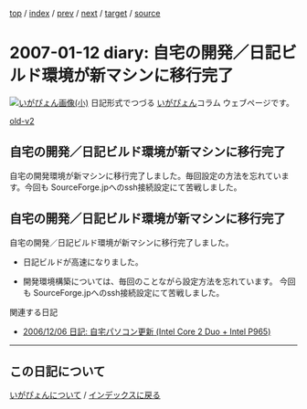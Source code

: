 [top](https://igapyon.github.io/diary/) 
 / [index](https://igapyon.github.io/diary/2007/index.html) 
 / [prev](https://igapyon.github.io/diary/2007/ig070110.html) 
 / [next](https://igapyon.github.io/diary/2007/ig070113.html) 
 / [target](https://igapyon.github.io/diary/2007/ig070112.html) 
 / [source](https://github.com/igapyon/diary/blob/gh-pages/2007/ig070112.html.src.md) 

2007-01-12 diary: 自宅の開発／日記ビルド環境が新マシンに移行完了
=====================================================================================================
[![いがぴょん画像(小)](https://igapyon.github.io/diary/images/iga200306s.jpg "いがぴょん")](https://igapyon.github.io/diary/memo/memoigapyon.html) 日記形式でつづる [いがぴょん](https://igapyon.github.io/diary/memo/memoigapyon.html)コラム ウェブページです。

[old-v2](ig070112-orig.html)

## 自宅の開発／日記ビルド環境が新マシンに移行完了

自宅の開発環境が新マシンに移行完了しました。毎回設定の方法を忘れています。今回も SourceForge.jpへのssh接続設定にて苦戦しました。


## 自宅の開発／日記ビルド環境が新マシンに移行完了

自宅の開発／日記ビルド環境が新マシンに移行完了しました。

* 日記ビルドが高速になりました。 
  
* 開発環境構築については、毎回のことながら設定方法を忘れています。
  今回も SourceForge.jpへのssh接続設定にて苦戦しました。

関連する日記

* [2006/12/06 日記: 自宅パソコン更新 (Intel Core 2 Duo + Intel P965)](../2006/ig061206.html)

----------------------------------------------------------------------------------------------------

## この日記について
[いがぴょんについて](https://igapyon.github.io/diary/memo/memoigapyon.html) / [インデックスに戻る](https://igapyon.github.io/diary/idxall.html)
